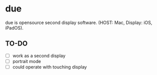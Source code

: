 # due
due is opensource second display software. (HOST: Mac, Display: iOS, iPadOS).

## TO-DO
- [ ] work as a second display
- [ ] portrait mode
- [ ] could operate with touching display
